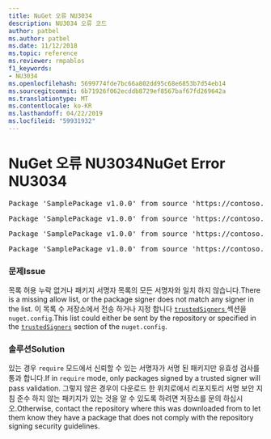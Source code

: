 ```yaml
---
title: NuGet 오류 NU3034
description: NU3034 오류 코드
author: patbel
ms.author: patbel
ms.date: 11/12/2018
ms.topic: reference
ms.reviewer: rmpablos
f1_keywords:
- NU3034
ms.openlocfilehash: 5699774fde7bc66a802dd95c68e6853b7d54eb14
ms.sourcegitcommit: 6b71926f062ecddb8729ef8567baf67fd269642a
ms.translationtype: MT
ms.contentlocale: ko-KR
ms.lasthandoff: 04/22/2019
ms.locfileid: "59931932"
---
```

# <a name="nuget-error-nu3034"></a><span data-ttu-id="443ec-103">NuGet 오류 NU3034</span><span class="sxs-lookup"><span data-stu-id="443ec-103">NuGet Error NU3034</span></span>

<pre>Package 'SamplePackage v1.0.0' from source 'https://contoso.com/index.json': signatureValidationMode is set to require, so packages are allowed only if signed by trusted signers; however, no trusted signers were specified.</pre>
<pre>Package 'SamplePackage v1.0.0' from source 'https://contoso.com/index.json': The package signature certificate fingerprint does not match any certificate fingerprint in the allow list.</pre>
<pre>Package 'SamplePackage v1.0.0' from source 'https://contoso.com/index.json': This repository indicated that all its packages are repository signed; however, it listed no signing certificates.</pre>
<pre>Package 'SamplePackage v1.0.0' from source 'https://contoso.com/index.json': This package was not repository signed with a certificate listed by this repository.</pre>

### <a name="issue"></a><span data-ttu-id="443ec-104">문제</span><span class="sxs-lookup"><span data-stu-id="443ec-104">Issue</span></span>

<span data-ttu-id="443ec-105">목록 허용 누락 없거나 패키지 서명자 목록의 모든 서명자와 일치 하지 않습니다.</span><span class="sxs-lookup"><span data-stu-id="443ec-105">There is a missing allow list, or the package signer does not match any signer in the list.</span></span> <span data-ttu-id="443ec-106">이 목록 수 저장소에서 전송 하거나 지정 합니다 [ `trustedSigners` ](../nuget-config-file.md#trustedsigners-section) 섹션을 `nuget.config`.</span><span class="sxs-lookup"><span data-stu-id="443ec-106">This list could either be sent by the repository or specified in the [`trustedSigners`](../nuget-config-file.md#trustedsigners-section) section of the `nuget.config`.</span></span>

### <a name="solution"></a><span data-ttu-id="443ec-107">솔루션</span><span class="sxs-lookup"><span data-stu-id="443ec-107">Solution</span></span>

<span data-ttu-id="443ec-108">있는 경우 `require` 모드에서 신뢰할 수 있는 서명자가 서명 된 패키지만 유효성 검사를 통과 합니다.</span><span class="sxs-lookup"><span data-stu-id="443ec-108">If in `require` mode, only packages signed by a trusted signer will pass validation.</span></span> <span data-ttu-id="443ec-109">그렇지 않은 경우이 다운로드 한 위치로에서 리포지토리 서명 보안 지침 준수 하지 않는 패키지가 있는 것을 알 수 있도록 하려면 저장소를 문의 하십시오.</span><span class="sxs-lookup"><span data-stu-id="443ec-109">Otherwise, contact the repository where this was downloaded from to let them know they have a package that does not comply with the repository signing security guidelines.</span></span>
